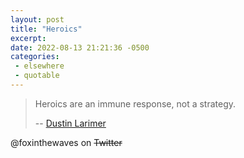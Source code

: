 ```yaml
---
layout: post
title: "Heroics"
excerpt: 
date: 2022-08-13 21:21:36 -0500
categories: 
 - elsewhere
 - quotable
---
```


> Heroics are an immune response, not a strategy.
> 
> -- [Dustin Larimer](https://www.dlarimer.com/)

<a class="dead">@foxinthewaves on ~~Twitter~~</a>
